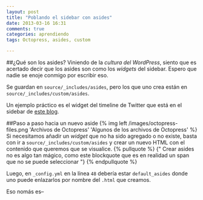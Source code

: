 ```yaml
---
layout: post
title: "Poblando el sidebar con asides"
date: 2013-03-16 16:31
comments: true
categories: aprendiendo
tags: Octopress, asides, custom 

---
```


##¿Qué son los asides?
Viniendo de la _cultura del WordPress_, siento que es acertado decir que los asides son como los _widgets_ del sidebar. Espero que nadie se enoje conmigo por escribir eso.

Se guardan en `source/_includes/asides`, pero los que uno crea están en `source/_includes/custom/asides`.

Un ejemplo práctico es el widget del timeline de Twitter que está en el sidebar de [este blog](/).

<!--more-->

##Paso a paso hacia un nuevo aside
{% img left /images/octopress-files.png 'Archivos de Octopress' 'Algunos de los archivos de Octopress' %}
Si necesitamos añadir un _widget_ que no ha sido agregado o no existe, basta con ir a `source/_includes/custom/asides` y crear un nuevo HTML con el contenido que queremos que se visualice.
{% pullquote %}
 {" Crear asides no es algo tan mágico, como este blockquote que es en realidad un span que no se puede seleccionar "} 
{% endpullquote %}

Luego, en `_config.yml` en la línea `48` debería estar `default_asides` donde uno puede enlazarlos por nombre del `.html` que creamos.

Eso nomás es–